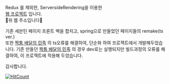 Redux 를 제외한, ServersideRendering을 이용한     
[웹 프로젝트](http://suhyeon.shop/) 입니다.       
🔼위 웹 주소입니다🔼

기존 세븐틴 페이지 프론트 벡을 합치고, 
spring으로 만들었던 페이지들의 remake(ts ver.)       
또한 [짝퉁 배달의 민족](https://github.com/SuhyeonP/Serverside-Type-Next) 의 ts오류를 해결하여, 
단순화 하여 프로젝트에서 개발해두었습니다.
기존 만들던 [짝퉁 배달의 민족](https://github.com/SuhyeonP/Serverside-Type-Next) 의 경우 dev로는 실행되지만 빌드과정의 오류를
해결하여, 이 프로젝트에 적용해 두었습니다. 

감사합니다.       
           

[![HitCount](http://hits.dwyl.com/suhyeonP/Allremake.svg)](http://hits.dwyl.com/suhyeonP/Allremake)

